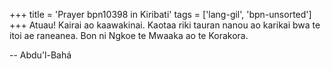 +++
title = 'Prayer bpn10398 in Kiribati'
tags = ['lang-gil', 'bpn-unsorted']
+++
Atuau! Kairai ao kaawakinai. Kaotaa riki tauran nanou ao karikai bwa te itoi ae raneanea.
Bon ni Ngkoe te Mwaaka ao te Korakora.

-- Abdu'l-Bahá
